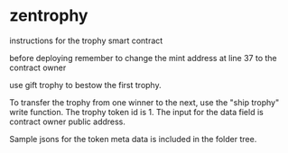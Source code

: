 # zentrophy
instructions for the trophy smart contract

before deploying remember to change the mint address at line 37 to the contract owner

use gift trophy to bestow the first trophy.

To transfer the trophy from one winner to the next, use the "ship trophy" write function.  The trophy token id is 1.  The input for the data field is contract owner public address.

Sample jsons for the token meta data is included in the folder tree.
